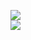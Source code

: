 [![](https://img.shields.io/badge/Made%20With-Github%20Spray-lightgrey.svg?style=for-the-badge&logo=github)](https://github.com/Annihil/github-spray#13458)  
[![](https://i.imgur.com/2DrTn0Z.gif)](https://github.com/Annihil/github-spray)